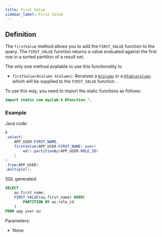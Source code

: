 ```yaml
---
title: First Value
sidebar_label: First Value
---
```


## Definition

The `firstValue` method allows you to add the `FIRST_VALUE` function to the query. The `FIRST_VALUE` function returns a value evaluated against the first row in a sorted partition of a result set.

The only one method available to use this functionality is:

- `firstValue(KColumn kColumn)`: Receives a [`KColumn`](/docs/misc/select-list-values#2-kcolumn) or a [`KTableColumn`](/docs/misc/select-list-values#1-ktablecolumn) which will be supplied to the `FIRST_VALUE` function.
.

To use this way, you need to import the static functions as follows:

```java
import static com.myzlab.k.KFunction.*;
```

### Example

Java code:

```java
k
.select(
    APP_USER.FIRST_NAME,
    firstValue(APP_USER.FIRST_NAME).over(
        wd().partitionBy(APP_USER.ROLE_ID)
    )
)
.from(APP_USER)
.multiple();
```

SQL generated:

```sql
SELECT
    au.first_name,
    FIRST_VALUE(au.first_name) OVER(
        PARTITION BY au.role_id
    )
FROM app_user au
```

Parameters:

- None
